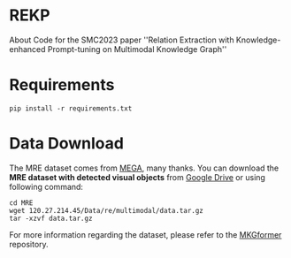# REKP
About Code for the SMC2023 paper ''Relation Extraction with Knowledge-enhanced Prompt-tuning on Multimodal Knowledge Graph''
# Requirements
```
pip install -r requirements.txt
```
# Data Download
The MRE dataset comes from [MEGA](https://github.com/thecharm/Mega), many thanks.
You can download the **MRE dataset with detected visual objects** from [Google Drive](https://drive.google.com/file/d/1q5_5vnHJ8Hik1iLA9f5-6nstcvvntLrS/view?usp=sharing) or using following command:
    
 ```
 cd MRE
 wget 120.27.214.45/Data/re/multimodal/data.tar.gz
 tar -xzvf data.tar.gz
  ```
 For more information regarding the dataset, please refer to the [MKGformer]([https://github.com/jefferyYu/UMT/](https://github.com/zjunlp/MKGformer)https://github.com/zjunlp/MKGformer) repository.
